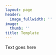```yaml
---
layout: page
header:
  image_fullwidth: ''
image:
  thumb: ''
title: Template
---
```


Text goes here